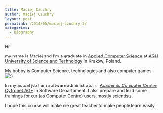 ```yaml
---
title: Maciej Czuchry
author: Maciej Czuchry
layout: post
permalink: /2014/05/maciej-czuchry-2/
categories:
  - Biography
---
```

Hi!

my name is Maciej and I&#8217;m a graduate in [Applied Computer Science][1] at [AGH University of Science and Technology][2] in Kraków, Poland.

My hobby is Computer Science, technologies and also computer games <img src="http://localhost:8080/wp-includes/images/smilies/icon_smile.gif" alt=":)" class="wp-smiley" />

In my actual job I am software administrator in [Academic Computer Centre Cyfronet AGH][3] in Software Departament. I also prepare and lead some trainings for our (as Computer Centre) users, mostly scientists.

I hope this course will make me great teacher to make people learn easily.

 [1]: http://www.eaiib.agh.edu.pl/studia,kierunki-ksztalcenia,informatyka.html
 [2]: http://www.agh.edu.pl
 [3]: http://cyfronet.pl